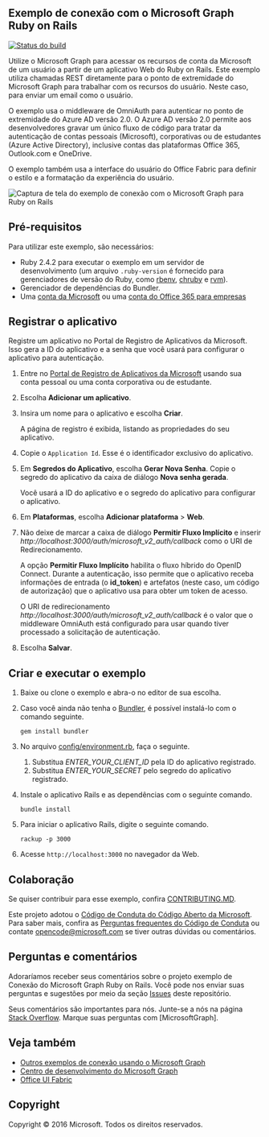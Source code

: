 ## <a name="microsoft-graph-ruby-on-rails-connect-sample"></a>Exemplo de conexão com o Microsoft Graph Ruby on Rails

[![Status do build](https://api.travis-ci.org/microsoftgraph/ruby-connect-rest-sample.svg?branch=master)](https://travis-ci.org/microsoftgraph/ruby-connect-rest-sample)

Utilize o Microsoft Graph para acessar os recursos de conta da Microsoft de um usuário a partir de um aplicativo Web do Ruby on Rails. Este exemplo utiliza chamadas REST diretamente para o ponto de extremidade do Microsoft Graph para trabalhar com os recursos do usuário. Neste caso, para enviar um email como o usuário.

O exemplo usa o middleware de OmniAuth para autenticar no ponto de extremidade do Azure AD versão 2.0. O Azure AD versão 2.0 permite aos desenvolvedores gravar um único fluxo de código para tratar da autenticação de contas pessoais (Microsoft), corporativas ou de estudantes (Azure Active Directory), inclusive contas das plataformas Office 365, Outlook.com e OneDrive.

O exemplo também usa a interface do usuário do Office Fabric para definir o estilo e a formatação da experiência do usuário.

![Captura de tela do exemplo de conexão com o Microsoft Graph para Ruby on Rails](/readme-images/Microsoft-Graph-Ruby-Connect-UI.png)

## <a name="prerequisites"></a>Pré-requisitos

Para utilizar este exemplo, são necessários:

- Ruby 2.4.2 para executar o exemplo em um servidor de desenvolvimento (um arquivo `.ruby-version` é fornecido para gerenciadores de versão do Ruby, como [rbenv](https://github.com/rbenv/rbenv#choosing-the-ruby-version), [chruby](https://github.com/postmodern/chruby#auto-switching) e [rvm](https://rvm.io/workflow/projects)).
- Gerenciador de dependências do Bundler.
- Uma [conta da Microsoft](https://www.outlook.com/) ou uma [conta do Office 365 para empresas](https://msdn.microsoft.com/en-us/office/office365/howto/setup-development-environment#bk_Office365Account)

## <a name="register-the-application"></a>Registrar o aplicativo

Registre um aplicativo no Portal de Registro de Aplicativos da Microsoft. Isso gera a ID do aplicativo e a senha que você usará para configurar o aplicativo para autenticação.

1. Entre no [Portal de Registro de Aplicativos da Microsoft](https://apps.dev.microsoft.com/) usando sua conta pessoal ou uma conta corporativa ou de estudante.

2. Escolha **Adicionar um aplicativo**.

3. Insira um nome para o aplicativo e escolha **Criar**.

    A página de registro é exibida, listando as propriedades do seu aplicativo.

4. Copie o `Application Id`. Esse é o identificador exclusivo do aplicativo.

5. Em **Segredos do Aplicativo**, escolha **Gerar Nova Senha**. Copie o segredo do aplicativo da caixa de diálogo **Nova senha gerada**.

    Você usará a ID do aplicativo e o segredo do aplicativo para configurar o aplicativo.

6. Em **Plataformas**, escolha **Adicionar plataforma** > **Web**.

7. Não deixe de marcar a caixa de diálogo **Permitir Fluxo Implícito** e inserir *http://localhost:3000/auth/microsoft_v2_auth/callback* como o URI de Redirecionamento.

    A opção **Permitir Fluxo Implícito** habilita o fluxo híbrido do OpenID Connect. Durante a autenticação, isso permite que o aplicativo receba informações de entrada (o **id_token**) e artefatos (neste caso, um código de autorização) que o aplicativo usa para obter um token de acesso.

    O URI de redirecionamento *http://localhost:3000/auth/microsoft_v2_auth/callback* é o valor que o middleware OmniAuth está configurado para usar quando tiver processado a solicitação de autenticação.

8. Escolha **Salvar**.

## <a name="build-and-run-the-sample"></a>Criar e executar o exemplo

1. Baixe ou clone o exemplo e abra-o no editor de sua escolha.
1. Caso você ainda não tenha o [Bundler](http://bundler.io/), é possível instalá-lo com o comando seguinte.

    ```
    gem install bundler
    ```
2. No arquivo [config/environment.rb](config/environment.rb), faça o seguinte.
    1. Substitua *ENTER_YOUR_CLIENT_ID* pela ID do aplicativo registrado.
    2. Substitua *ENTER_YOUR_SECRET* pelo segredo do aplicativo registrado.

3. Instale o aplicativo Rails e as dependências com o seguinte comando.

    ```
    bundle install
    ```
4. Para iniciar o aplicativo Rails, digite o seguinte comando.

    ```
    rackup -p 3000
    ```
5. Acesse ```http://localhost:3000``` no navegador da Web.

<a name="contributing"></a>
## <a name="contributing"></a>Colaboração ##

Se quiser contribuir para esse exemplo, confira [CONTRIBUTING.MD](/CONTRIBUTING.md).

Este projeto adotou o [Código de Conduta do Código Aberto da Microsoft](https://opensource.microsoft.com/codeofconduct/). Para saber mais, confira as [Perguntas frequentes do Código de Conduta](https://opensource.microsoft.com/codeofconduct/faq/) ou contate [opencode@microsoft.com](mailto:opencode@microsoft.com) se tiver outras dúvidas ou comentários.

## <a name="questions-and-comments"></a>Perguntas e comentários

Adoraríamos receber seus comentários sobre o projeto exemplo de Conexão do Microsoft Graph Ruby on Rails. Você pode nos enviar suas perguntas e sugestões por meio da seção [Issues](https://github.com/microsoftgraph/ruby-connect-rest-sample/issues) deste repositório.

Seus comentários são importantes para nós. Junte-se a nós na página [Stack Overflow](http://stackoverflow.com/questions/tagged/office365+or+microsoftgraph). Marque suas perguntas com [MicrosoftGraph].

## <a name="see-also"></a>Veja também

- [Outros exemplos de conexão usando o Microsoft Graph](https://github.com/MicrosoftGraph?utf8=%E2%9C%93&query=-Connect)
- [Centro de desenvolvimento do Microsoft Graph](http://graph.microsoft.io)
- [Office UI Fabric](https://github.com/OfficeDev/Office-UI-Fabric)

## <a name="copyright"></a>Copyright
Copyright © 2016 Microsoft. Todos os direitos reservados.
